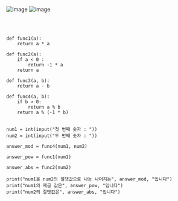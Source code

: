 ![image](https://github.com/user-attachments/assets/5d6de5da-d6e9-4bd6-a77f-7f683d12dc4d)
![image](https://github.com/user-attachments/assets/0d5d1e16-289c-4468-bfce-c5e3d5e223f1)

<br>

</br>


```
def func1(a):
    return a * a

def func2(a):
    if a < 0 :
        return -1 * a
    return a

def func3(a, b):
    return a - b

def func4(a, b):
    if b > 0:
        return a % b
    return a % (-1 * b)


num1 = int(input("첫 번째 숫자 : "))
num2 = int(input("두 번째 숫자 : "))

answer_mod = func4(num1, num2)

answer_pow = func1(num1)

answer_abs = func2(num2)

print("num1을 num2의 절댓값으로 나눈 나머지는", answer_mod, "입니다")
print("num1의 제곱 값은", answer_pow, "입니다")
print("num2의 절댓값은", answer_abs, "입니다")
```
